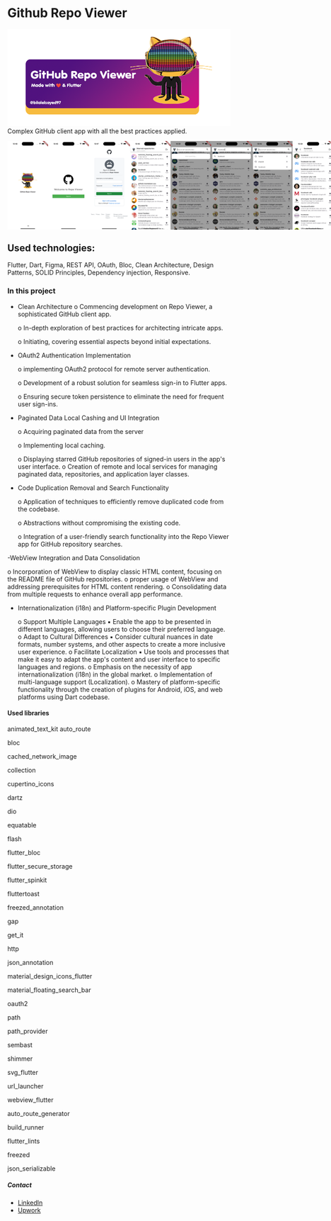 # Github Repo Viewer

![Intro](screenshots/repoviewer.png)
Complex GitHub client app with all the best practices applied.

<div style="display: flex; justify-content: space-between;">
  <img src="screenshots/Simulator Screenshot - iPhone 14 Pro Max - 2023-12-19 at 22.48.20.png" alt="splash" height="200">
  <img src="screenshots/Simulator Screenshot - iPhone 14 Pro Max - 2023-12-19 at 22.46.38.png" alt="Signin page" height="200">
  <img src="screenshots/Simulator Screenshot - iPhone 14 Pro Max - 2023-12-19 at 22.47.20.png" alt="Signin page 2" height="200">
  <img src="screenshots/Simulator Screenshot - iPhone 14 Pro Max - 2023-12-19 at 22.46.24.png" alt="starred - home page" height="200">
  <img src="screenshots/Simulator Screenshot - iPhone 14 Pro Max - 2023-12-19 at 22.39.20.png" alt="first-search" height="200">
  <img src="screenshots/Simulator Screenshot - iPhone 14 Pro Max - 2023-12-19 at 22.39.40.png" alt="filter-search" height="200">
  <img src="screenshots/Simulator Screenshot - iPhone 14 Pro Max - 2023-12-19 at 22.40.20.png" alt="search-history" height="200">
    <img src="screenshots/Simulator Screenshot - iPhone 14 Pro Max - 2023-12-19 at 22.39.51.png" alt="search-results" height="200">
    <img src="screenshots/Simulator Screenshot - iPhone 14 Pro Max - 2023-12-19 at 22.41.24.png" alt="pagination" height="200">
    <img src="screenshots/Simulator Screenshot - iPhone 14 Pro Max - 2023-12-19 at 22.46.33.png" alt="signout-confirm" height="200">
</div>


## Used technologies:

Flutter, Dart, Figma, REST API, OAuth, Bloc, Clean Architecture,
Design Patterns, SOLID Principles, Dependency injection, Responsive.

### In this project

- Clean Architecture
    o Commencing development on Repo Viewer, a sophisticated GitHub client
      app.
  
    o In-depth exploration of best practices for architecting intricate apps.
  
    o Initiating, covering essential aspects beyond initial expectations.
  
- OAuth2 Authentication Implementation
  
    o implementing OAuth2 protocol for remote server authentication.
  
    o Development of a robust solution for seamless sign-in to Flutter apps.
  
    o Ensuring secure token persistence to eliminate the need for frequent user
      sign-ins.
  
- Paginated Data Local Cashing and UI Integration
  
    o Acquiring paginated data from the server
  
    o Implementing local caching.
  
    o Displaying starred GitHub repositories of signed-in users in the app's user
      interface.
    o Creation of remote and local services for managing paginated data,
      repositories, and application layer classes.
  
- Code Duplication Removal and Search Functionality
  
    o Application of techniques to efficiently remove duplicated code from the
      codebase.
  
    o Abstractions without compromising the existing code.
  
    o Integration of a user-friendly search functionality into the Repo Viewer app
      for GitHub repository searches.
  
-WebView Integration and Data Consolidation

 o Incorporation of WebView to display classic HTML content, focusing on the
      README file of GitHub repositories.
 o proper usage of WebView and addressing prerequisites for HTML content
      rendering.
 o Consolidating data from multiple requests to enhance overall app
      performance.
      
- Internationalization (i18n) and Platform-specific Plugin Development
  
   o Support Multiple Languages
        ▪ Enable the app to be presented in different languages, allowing users
          to choose their preferred language.
   o Adapt to Cultural Differences
        ▪ Consider cultural nuances in date formats, number systems, and
          other aspects to create a more inclusive user experience.
  o Facilitate Localization
        ▪ Use tools and processes that make it easy to adapt the app's content
          and user interface to specific languages and regions.
  o Emphasis on the necessity of app internationalization (i18n) in the global
    market.
  o Implementation of multi-language support (Localization).
  o Mastery of platform-specific functionality through the creation of plugins for
    Android, iOS, and web platforms using Dart codebase.

#### Used libraries

  animated_text_kit
  auto_route
  
  bloc
  
  cached_network_image
  
  collection
  
  cupertino_icons
  
  dartz
  
  dio
  
  equatable
  
  flash
  
  flutter_bloc
  
  flutter_secure_storage
  
  flutter_spinkit
  
  fluttertoast
  
  freezed_annotation
  
  gap
  
  get_it
  
  http
  
  json_annotation
  
  material_design_icons_flutter
  
  material_floating_search_bar
  
  oauth2
  
  path
  
  path_provider
  
  sembast
  
  shimmer
  
  svg_flutter
  
  url_launcher
  
  webview_flutter
  
  auto_route_generator
  
  build_runner
  
  flutter_lints
  
  freezed
  
  json_serializable

##### Contact
- [LinkedIn](https://www.linkedin.com/in/bilalelsayed97/)
- [Upwork](https://www.upwork.com/freelancers/~01029ea233c076dce6)
